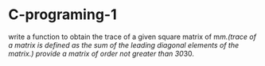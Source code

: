 # C-programing-1
write a function to obtain the trace of a given square matrix of m*m.(trace of a matrix is defined as the sum of the leading diagonal elements of the matrix.) provide a matrix of order not greater than 30*30.
